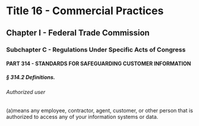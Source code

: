 
# Title 16 - Commercial Practices
## Chapter I - Federal Trade Commission
### Subchapter C - Regulations Under Specific Acts of Congress
#### PART 314 - STANDARDS FOR SAFEGUARDING CUSTOMER INFORMATION
##### § 314.2 Definitions.
###### Authorized user

(a)means any employee, contractor, agent, customer, or other person that is authorized to access any of your information systems or data.
